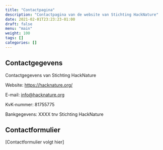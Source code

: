 ```yaml
---
title: "Contactpagina"
description: "Contactpagina van de website van Stichting HackNature"
date: 2021-02-01T23:23:23-01:00
draft: false
menu: "main"
weight: 100
tags: []
categories: []
---
```


## Contactgegevens

Contactgegevens van Stichting HackNature

Website: https://hacknature.org/

E-mail: info@hacknature.org

KvK-nummer: 81755775

Bankgegevens: XXXX tnv Stichting HackNature

## Contactformulier

[Contactformulier volgt hier]

